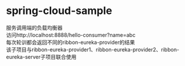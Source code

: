 # spring-cloud-sample

服务调用端的负载均衡器<br>
访问http://localhost:8888/hello-consumer?name=abc<br>
每次轮训都会返回不同的ribbon-eureka-provider的结果<br>
该子项目与ribbon-eureka-provider1、ribbon-eureka-provider2、ribbon-eureka-server子项目联合使用

